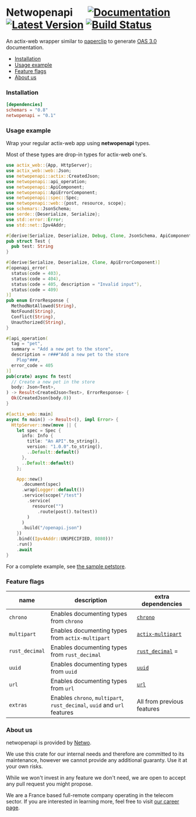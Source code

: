 # Netwopenapi &emsp; [![Documentation]][docs.rs] [![Latest Version]][crates.io] [![Build Status]][build]


[docs.rs]: https://docs.rs/netwopenapi/
[crates.io]: https://crates.io/crates/netwopenapi
[build]: https://github.com/netwo-io/netwopenapi/actions/workflows/build.yaml?branch=main
[Documentation]: https://img.shields.io/docsrs/netwopenapi
[Latest Version]: https://img.shields.io/crates/v/netwopenapi.svg
[Build Status]: https://github.com/netwo-io/netwopenapi/actions/workflows/build.yaml/badge.svg?branch=main

[OASv3.md]: https://github.com/OAI/OpenAPI-Specification/blob/main/versions/3.0.3.md

An actix-web wrapper similar to [paperclip](https://github.com/paperclip-rs/paperclip) to generate [OAS 3.0][OASv3.md] documentation.



- [Installation](#installation)
- [Usage example](#usage-example)
- [Feature flags](#feature-flags)
- [About us](#about-us)

### Installation

```toml
[dependencies]
schemars = "0.8"
netwopenapi = "0.1"
```

### Usage example

Wrap your regular actix-web app using **netwopenapi** types. 

Most of these types are drop-in types for actix-web one's.

```rust
use actix_web::{App, HttpServer};
use actix_web::web::Json;
use netwopenapi::actix::CreatedJson;
use netwopenapi::api_operation;
use netwopenapi::ApiComponent;
use netwopenapi::ApiErrorComponent;
use netwopenapi::spec::Spec;
use netwopenapi::web::{post, resource, scope};
use schemars::JsonSchema;
use serde::{Deserialize, Serialize};
use std::error::Error;
use std::net::Ipv4Addr;

#[derive(Serialize, Deserialize, Debug, Clone, JsonSchema, ApiComponent)]
pub struct Test {
  pub test: String
}

#[derive(Serialize, Deserialize, Clone, ApiErrorComponent)]
#[openapi_error(
  status(code = 403),
  status(code = 404),
  status(code = 405, description = "Invalid input"),
  status(code = 409)
)]
pub enum ErrorResponse {
  MethodNotAllowed(String),
  NotFound(String),
  Conflict(String),
  Unauthorized(String),
}

#[api_operation(
  tag = "pet",
  summary = "Add a new pet to the store",
  description = r###"Add a new pet to the store
    Plop"###,
  error_code = 405
)]
pub(crate) async fn test(
  // Create a new pet in the store
  body: Json<Test>,
) -> Result<CreatedJson<Test>, ErrorResponse> {
  Ok(CreatedJson(body.0))
}

#[actix_web::main]
async fn main() -> Result<(), impl Error> {
  HttpServer::new(move || {
    let spec = Spec {
      info: Info {
        title: "An API".to_string(),
        version: "1.0.0".to_string(),
        ..Default::default()
      },
      ..Default::default()
    };

    App::new()
      .document(spec)
      .wrap(Logger::default())
      .service(scope("/test")
        .service(
          resource("")
            .route(post().to(test))
        )
      )
      .build("/openapi.json")
    })
    .bind((Ipv4Addr::UNSPECIFIED, 8080))?
    .run()
    .await
}
```

For a complete example, see [the sample petstore](https://github.com/netwo-io/netwopenapi/tree/main/examples/petstore).

### Feature flags

| name           | description                                                              | extra dependencies                                             |
|----------------|--------------------------------------------------------------------------|----------------------------------------------------------------|
| `chrono`       | Enables documenting types from `chrono`                                  | [`chrono`](https://crates.io/crates/chrono)                    |
| `multipart`    | Enables documenting types from `actix-multipart`                         | [`actix-multipart`](https://crates.io/crates/actix-multipart)  |
| `rust_decimal` | Enables documenting types from `rust_decimal`                            | [`rust_decimal`](https://crates.io/crates/rust-decimal) =      |
| `uuid`         | Enables documenting types from `uuid`                                    | [`uuid`](https://crates.io/crates/uuid)                        |
| `url`          | Enables documenting types from `url`                                     | [`url`](https://crates.io/crates/url)                          |
| `extras`       | Enables `chrono`, `multipart`, `rust_decimal`, `uuid` and `url` features | All from previous features                                     |

### About us

netwopenapi is provided by [Netwo](https://www.netwo.io).

We use this crate for our internal needs and therefore are committed to its maintenance, however we cannot provide any additional guaranty. Use it at your own risks.

While we won't invest in any feature we don't need, we are open to accept any pull request you might propose.

We are a France based full-remote company operating in the telecom sector. If you are interested in learning more, feel free to visit [our career page](https://www.netwo.io/carriere).
